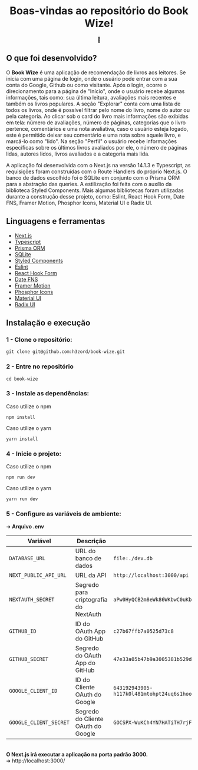 <h1 align="center">Boas-vindas ao repositório do Book Wize!</h1>
<div align="center">📖</div>

## O que foi desenvolvido?

O <strong>Book Wize</strong> é uma aplicação de recomendação de livros aos leitores. Se inicia com uma página de login, onde o usuário pode entrar com a sua conta do Google, Github ou como visitante.
Após o login, ocorre o direcionamento para a página de "Início", onde o usuário recebe algumas informações, tais como: sua última leitura, avaliações mais recentes e também os livros populares. A seção
"Explorar" conta com uma lista de todos os livros, onde é possível filtrar pelo nome do livro, nome do autor ou pela categoria. Ao clicar sob o card do livro mais informações são exibidas em tela: número de avaliações, número de páginas, categorias que o livro pertence, comentários e uma nota avaliativa, caso o usuário esteja logado, este é permitido deixar seu comentário e uma nota sobre aquele livro, e marcá-lo como "lido". Na seção "Perfil" o usuário recebe informações específicas sobre os últimos livros avaliados por ele, o número de páginas lidas, autores lidos, livros avaliados e a categoria mais lida.

A aplicação foi desenvolvida com o Next.js na versão 14.1.3 e Typescript, as requisições foram construídas com o Route Handlers do próprio Next.js. O banco de dados escolhido foi o SQLite em conjunto com o Prisma ORM para a abstração das queries. A estilização foi feita com o auxílio da biblioteca Styled Components. Mais algumas bibliotecas foram utilizadas durante a construção desse projeto, como: Eslint, React Hook Form, Date FNS, Framer Motion, Phosphor Icons, Material UI e Radix UI.

## Linguagens e ferramentas

- [Next.js](https://nextjs.org/)
- [Typescript](https://www.typescriptlang.org/)
- [Prisma ORM](https://www.prisma.io/)
- [SQLite](https://www.sqlite.org/)
- [Styled Components](https://styled-components.com/)
- [Eslint](https://eslint.org/)
- [React Hook Form](https://react-hook-form.com/)
- [Date FNS](https://date-fns.org/)
- [Framer Motion](https://www.framer.com/motion/)
- [Phosphor Icons](https://phosphoricons.com/)
- [Material UI](https://mui.com/material-ui/)
- [Radix UI](https://www.radix-ui.com/)

## Instalação e execução

### 1 - Clone o repositório:
```
git clone git@github.com:h3zord/book-wize.git
```

### 2 - Entre no repositório
```
cd book-wize
```

### 3 - Instale as dependências:
Caso utilize o npm
```
npm install
```
Caso utilize o yarn
```
yarn install
```

### 4 - Inicie o projeto:
Caso utilize o npm
```
npm run dev
```
Caso utilize o yarn
```
yarn run dev
```

### 5 - Configure as variáveis de ambiente:
➜ <strong>Arquivo .env</strong>

<table>
  <thead>
    <tr>
      <th>Variável</th>
      <th width="500px">Descrição</th>
      <th>Valor</th>
    </tr>
  </thead>
  <tbody>
    <tr>
      <td><code>DATABASE_URL</code></td>
      <td>URL do banco de dados</td>
      <td><code>file:./dev.db</code></td>
    </tr>
    <tr>
      <td><code>NEXT_PUBLIC_API_URL</code></td>
      <td>URL da API</td>
      <td><code>http://localhost:3000/api</code></td>
    </tr>
    <tr>
      <td><code>NEXTAUTH_SECRET</code></td>
      <td>Segredo para criptografia do NextAuth</td>
      <td><code>aPw0HyQCB2m8eWk86WKbwC0uKbDxCh+X6eE3Pt3luF4=</code></td>
    </tr>
    <tr>
      <td><code>GITHUB_ID</code></td>
      <td>ID do OAuth App do GitHub</td>
      <td><code>c27b67ffb7a0525d73c8</code></td>
    </tr>
    <tr>
      <td><code>GITHUB_SECRET</code></td>
      <td>Segredo do OAuth App do GitHub</td>
      <td><code>47e33a05b47b9a3005381b529d5d9e41efb9e745</code></td>
    </tr>
    <tr>
      <td><code>GOOGLE_CLIENT_ID</code></td>
      <td>ID do Cliente OAuth do Google</td>
      <td><code>643192943905-h117k0l481mtohpt24uq6s1hooj92em3.apps.googleusercontent.com</code></td>
    </tr>
    <tr>
      <td><code>GOOGLE_CLIENT_SECRET</code></td>
      <td>Segredo do Cliente OAuth do Google</td>
      <td><code>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</code></td>
    </tr>
  </tbody>
</table>

<br/>
<strong>O Next.js irá executar a aplicação na porta padrão 3000.</strong>
<br/>
➜ http://localhost:3000/